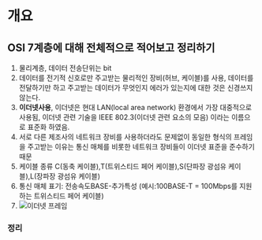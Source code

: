 # 개요

## OSI 7계층에 대해 전체적으로 적어보고 정리하기

1. 물리계층, 데이터 전송단위는 bit
2. 데이터를 전기적 신호로만 주고받는 물리적인 장비(허브, 케이블)를 사용, 데이터를 전달하기만 하고 주고받는 데이터가 무엇인지 에러가 있는지에 대한 것은 신경쓰지 않는다.
3. **이더넷사용**, 이더넷은 현대 LAN(local area network) 환경에서 가장 대중적으로 사용됨, 이더넷 관련 기술을 IEEE 802.3(이더넷 관련 요소의 모음) 이라는 이름으로 표준화 하였음.
4. 서로 다른 제조사의 네트워크 장비를 사용하더라도 문제없이 동일한 형식의 프레임을 주고받는 이유는 통신 매체를 비롯한 네트워크 장비들이 이더넷 표준을 준수하기 때문
5. 케이블 종류 C(동축 케이블),T(트위스티드 페어 케이블),S(단파장 광섬유 케이블),L(장파장 광섬유 케이블)
6. 통신 매체 표기: 전송속도BASE-추가특성 (예시:100BASE-T = 100Mbps를 지원하는 트위스티드 페어 케이블)
7. ![이더넷 프레임](https://github.com/user-attachments/assets/5bb86c83-fcd0-445a-b0ea-bdcecb87acdf)

### 정리



